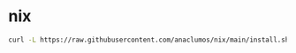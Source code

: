 # nix

```bash
curl -L https://raw.githubusercontent.com/anaclumos/nix/main/install.sh | sudo bash
```
